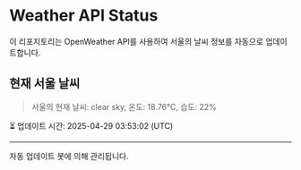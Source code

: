 
# Weather API Status

이 리포지토리는 OpenWeather API를 사용하여 서울의 날씨 정보를 자동으로 업데이트합니다.

## 현재 서울 날씨
> 서울의 현재 날씨: clear sky, 온도: 18.76°C, 습도: 22%

⏳ 업데이트 시간: 2025-04-29 03:53:02 (UTC)

---
자동 업데이트 봇에 의해 관리됩니다.
